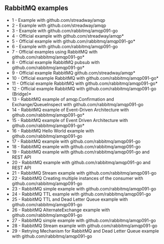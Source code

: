 ## RabbitMQ examples

- 1 - Example with github.com/streadway/amqp
- 2 - Example with github.com/streadway/amqp
- 3 - Example with github.com/rabbitmq/amqp091-go
- 4 - Official example with github.com/streadway/amqp\*
- 5 - Official example with github.com/rabbitmq/amqp091-go\*
- 6 - Example with github.com/rabbitmq/amqp091-go
- 7 - Official examples using RabbitMQ with github.com/rabbitmq/amqp091-go\*
- 8 - Official example RabbitMQ pubsub with github.com/rabbitmq/amqp091-go\*
- 9 - Official example RabbitMQ github.com/streadway/amqp\*
- 10 - Official example RabbitMQ with github.com/rabbitmq/amqp091-go\*
- 11 - Official example RabbitMQ with github.com/rabbitmq/amqp091-go\*
- 12 - Official example RabbitMQ with github.com/rabbitmq/amqp091-go (Bridge)\*
- 13 - RabbitMQ example of amqp.Confirmation and Exchange/QueueInspect with github.com/rabbitmq/amqp091-go
- 14 - RabbitMQ example of Event-Driven Architecture with github.com/rabbitmq/amqp091-go\*
- 15 - RabbitMQ example of Event Driven Architecture with github.com/rabbitmq/amqp091-go\*
- 16 - RabbitMQ Hello World example with github.com/rabbitmq/amqp091-go
- 17 - RabbitMQ example with github.com/rabbitmq/amqp091-go
- 18 - RabbitMQ example with github.com/rabbitmq/amqp091-go
- 19 - RabbitMQ example with github.com/rabbitmq/amqp091-go and REST API
- 20 - RabbitMQ example with github.com/rabbitmq/amqp091-go and REST API
- 21 - RabbitMQ Stream example with github.com/rabbitmq/amqp091-go
- 22 - RabbitMQ Creating multiple instances of the consumer with github.com/rabbitmq/amqp091-go
- 23 - RabbitMQ simple example with github.com/rabbitmq/amqp091-go
- 24 - RabbitMQ TTL example with github.com/rabbitmq/amqp091-go
- 25 - RabbitMQ TTL and Dead Letter Queue example with github.com/rabbitmq/amqp091-go
- 26 - RabbitMQ AlternateExchange example with github.com/rabbitmq/amqp091-go
- 27 - RabbitMQ simple example with github.com/rabbitmq/amqp091-go
- 28 - RabbitMQ Stream example with github.com/rabbitmq/amqp091-go
- 29 - Retrying Mechanism for RabbitMQ and Dead Letter Queue example with github.com/rabbitmq/amqp091-go
